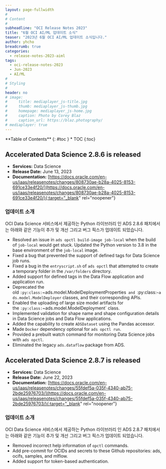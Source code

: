 ```yaml
---
layout: page-fullwidth
#
# Content
#
subheadline: "OCI Release Notes 2023"
title: "6월 OCI AI/ML 업데이트 소식"
teaser: "2023년 6월 OCI AI/ML 업데이트 소식입니다."
author: yhcho
breadcrumb: true
categories:
  - release-notes-2023-aiml
tags:
  - oci-release-notes-2023
  - Jun-2023
  - AI/ML
#
# Styling
#
header: no
# image:
#     title: mediaplayer_js-title.jpg
#     thumb: mediaplayer_js-thumb.jpg
#     homepage: mediaplayer_js-home.jpg
#     caption: Photo by Corey Blaz
#     caption_url: https://blaz.photography/
# mediaplayer: true
---
```


<div class="panel radius" markdown="1">
**Table of Contents**
{: #toc }
*  TOC
{:toc}
</div>


## Accelerated Data Science 2.8.6 is released
* **Services:** Data Science
* **Release Date:** June 13, 2023
* **Documentation:** [https://docs.oracle.com/en-us/iaas/releasenotes/changes/808730ae-b28a-4025-8153-691ce33e4f20/](https://docs.oracle.com/en-us/iaas/releasenotes/changes/808730ae-b28a-4025-8153-691ce33e4f20/){:target="_blank" rel="noopener"}

### 업데이트 소개
OCI Data Science 서비스에서 제공하는 Python 라이브러리 인 ADS 2.8.6 패치에서는 아래와 같은 기능이 추가 및 개선 그리고 버그 픽스가 업데이트 되었습니다.

- Resolved an issue in `ads opctl build-image job-local` when the build of `job-local` would get stuck. Updated the Python version to 3.8 in the base environment of the `job-local` image.
- Fixed a bug that prevented the support of defined tags for Data Science job runs.
- Fixed a bug in the `entryscript.sh` of `ads opctl` that attempted to create a temporary folder in the `/var/folders` directory.
- Added support for defined tags in the Data Flow application and application run.
- Deprecated the old `:py:class:`~ads.model.ModelDeploymentProperties` and `:py:class:`~ads.model.ModelDeployer` classes, and their corresponding APIs.
- Enabled the uploading of large size model artifacts for the `:py:class:`~ads.model.ModelDeployment` class.
- Implemented validation for shape name and shape configuration details in Data Science jobs and Data Flow applications.
- Added the capability to create `ADSDataset` using the Pandas accessor.
- Made `Docker` dependency optional for `ads opctl run`.
- Provided a prebuilt watch command for monitoring Data Science jobs with `ads opctl`.
- Eliminated the legacy `ads.dataflow` package from ADS.


## Accelerated Data Science 2.8.7 is released
* **Services:** Data Science
* **Release Date:** June 22, 2023
* **Documentation:** [https://docs.oracle.com/en-us/iaas/releasenotes/changes/55fdef5a-035f-4340-ab75-2bde25976703/](https://docs.oracle.com/en-us/iaas/releasenotes/changes/55fdef5a-035f-4340-ab75-2bde25976703/){:target="_blank" rel="noopener"}

### 업데이트 소개
OCI Data Science 서비스에서 제공하는 Python 라이브러리 인 ADS 2.8.7 패치에서는 아래와 같은 기능이 추가 및 개선 그리고 버그 픽스가 업데이트 되었습니다.

- Removed incorrect help information of `opctl` commands.
- Add pre-commit for OCIDs and secrets to these Github repositories: ads, ocifs, samples, and mlflow.
- Added support for token-based authentication.
